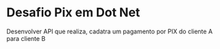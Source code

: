 # Desafio Pix em Dot Net

Desenvolver API que realiza, cadatra um pagamento por PIX do cliente A para cliente B
